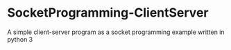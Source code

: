 # SocketProgramming-ClientServer
A simple client-server program as a socket programming example written in python 3
